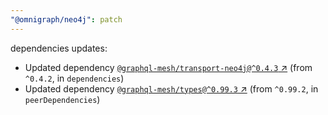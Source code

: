 ```yaml
---
"@omnigraph/neo4j": patch
---
```

dependencies updates:
  - Updated dependency [`@graphql-mesh/transport-neo4j@^0.4.3` ↗︎](https://www.npmjs.com/package/@graphql-mesh/transport-neo4j/v/0.4.3) (from `^0.4.2`, in `dependencies`)
  - Updated dependency [`@graphql-mesh/types@^0.99.3` ↗︎](https://www.npmjs.com/package/@graphql-mesh/types/v/0.99.3) (from `^0.99.2`, in `peerDependencies`)
